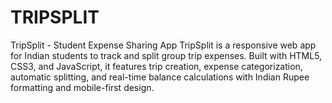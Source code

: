 # TRIPSPLIT
TripSplit - Student Expense Sharing App TripSplit is a responsive web app for Indian students to track and split group trip expenses. Built with HTML5, CSS3, and JavaScript, it features trip creation, expense categorization, automatic splitting, and real-time balance calculations with Indian Rupee formatting and mobile-first design.

